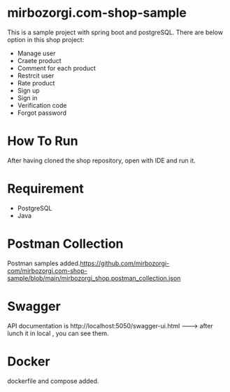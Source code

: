 # mirbozorgi.com-shop-sample

This is a sample project with spring boot and postgreSQL. 
There are below option in this shop project:

- Manage user
- Craete product
- Comment for each product
- Restrcit user
- Rate product
- Sign up
- Sign in
- Verification code
- Forgot password

# How To Run

After having cloned the shop repository, open with IDE and run it.

# Requirement

- PostgreSQL
- Java

# Postman Collection 

Postman samples added.https://github.com/mirbozorgi-com/mirbozorgi.com-shop-sample/blob/main/mirbozorgi_shop.postman_collection.json

# Swagger

API documentation is http://localhost:5050/swagger-ui.html ---> after lunch it in local , you can see them.

# Docker

dockerfile and compose added.
